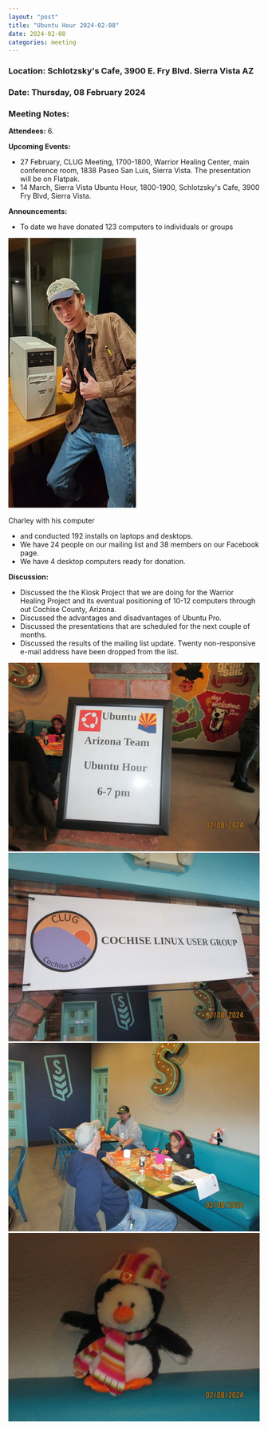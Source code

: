 ```yaml
---
layout: "post"
title: "Ubuntu Hour 2024-02-08"
date: 2024-02-08
categories: meeting
---
```


### Location: Schlotzsky's Cafe, 3900 E. Fry Blvd. Sierra Vista AZ

### Date: Thursday, 08 February 2024

### Meeting Notes:

**Attendees:** 6.

**Upcoming Events:**
 * 27 February, CLUG Meeting, 1700-1800, Warrior Healing Center, main conference room, 1838 Paseo San Luis, Sierra Vista.  The presentation will be on Flatpak.
 * 14 March, Sierra Vista Ubuntu Hour, 1800-1900, Schlotzsky's Cafe, 3900 Fry Blvd, Sierra Vista.

**Announcements:**
 * To date we have donated 123 computers to individuals or groups

![alt text](https://raw.githubusercontent.com/CochiseLinuxUsersGroup/CochiseLinuxUsersGroup.github.io/master/images2/rsz_charley_with_his_computer.jpg)

Charley with his computer

 * and conducted 192 installs on laptops and desktops.
 * We have 24 people on our mailing list and 38 members on our Facebook page.
 * We have 4 desktop computers ready for donation.

**Discussion:**
 * Discussed the the Kiosk Project that we are doing for the Warrior Healing Project and its eventual positioning of 10-12 computers through out Cochise County, Arizona.
 * Discussed the advantages and disadvantages of Ubuntu Pro.
 * Discussed the presentations that are scheduled for the next couple of months.
 * Discussed the results of the mailing list update.  Twenty non-responsive e-mail address have been dropped from the list.

![alt text](https://raw.githubusercontent.com/CochiseLinuxUsersGroup/CochiseLinuxUsersGroup.github.io/master/images2/rsz_sv_ubuntu_hour_2024-02-08_1.jpg)
![alt text](https://raw.githubusercontent.com/CochiseLinuxUsersGroup/CochiseLinuxUsersGroup.github.io/master/images2/rsz_sv_ubuntu_hour_2024-02-08_2.jpg)
![alt text](https://raw.githubusercontent.com/CochiseLinuxUsersGroup/CochiseLinuxUsersGroup.github.io/master/images2/rsz_sv_ubuntu_hour_2024-02-08_3.jpg)
![alt text](https://raw.githubusercontent.com/CochiseLinuxUsersGroup/CochiseLinuxUsersGroup.github.io/master/images2/rsz_sv_ubuntu_hour_2024-02-08_4.jpg)
